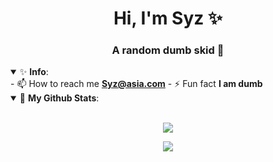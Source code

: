 <h1 align="center">Hi, I'm Syz ✨</h1>

<h3 align="center">A random dumb skid 💸</h3>
<details open>
 <summary> ✨ <b>Info</b>: </summary>
- 📫 How to reach me <a href="mailto:Syz@asia.com"><b>Syz@asia.com</b></a>
- ⚡ Fun fact <b>I am dumb</b>
</details>

<details open>
 <summary> 💸 <b>My Github Stats</b>: </summary>
<br>
<p align = "center">
  <img src = "https://github-stats-51zyiojh0.vercel.app/api?username=k6d&bg_color=00000000&title_color=ff6e96&text_color=A5A5B6&hide_border=true&show_icons=false">
</p>

<p align = "center">
  <img src = "https://discord.c99.nl/widget/theme-4/770165136278683668.png">
 </p>
</details>
